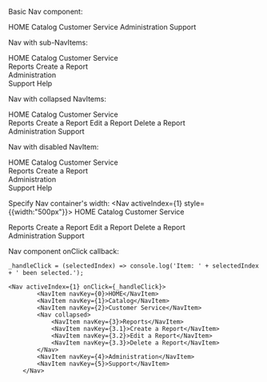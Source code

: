 Basic Nav component:
    <Nav activeIndex={0}>
        <NavItem navKey={0}>HOME</NavItem>
        <NavItem navKey={1}>Catalog</NavItem>
        <NavItem navKey={2}>Customer Service</NavItem>
        <NavItem navKey={3}>Administration</NavItem>
        <NavItem navKey={4}>Support</NavItem>
    </Nav>

Nav with sub-NavItems:
    <Nav activeIndex={0}>
        <NavItem navKey={0}>HOME</NavItem>
        <NavItem navKey={1}>Catalog</NavItem>
        <NavItem navKey={2}>Customer Service</NavItem>
        <Nav>
            <NavItem navKey={3}>Reports</NavItem>
            <NavItem navKey={3.1}>Create a Report</NavItem>
        </Nav>
        <NavItem navKey={4}>Administration</NavItem>
        <Nav>
            <NavItem navKey={5}>Support</NavItem>
            <NavItem navKey={5.1}>Help</NavItem>
        </Nav>
    </Nav>

Nav with collapsed NavItems:
    <Nav activeIndex={1}>
        <NavItem navKey={0}>HOME</NavItem>
        <NavItem navKey={1}>Catalog</NavItem>
        <NavItem navKey={2}>Customer Service</NavItem>
        <Nav collapsed>
            <NavItem navKey={3}>Reports</NavItem>
            <NavItem navKey={3.1}>Create a Report</NavItem>
            <NavItem navKey={3.2}>Edit a Report</NavItem>
            <NavItem navKey={3.3}>Delete a Report</NavItem>
        </Nav>
        <NavItem navKey={4}>Administration</NavItem>
        <NavItem navKey={5}>Support</NavItem>
    </Nav>

Nav with disabled NavItem:
    <Nav activeIndex={0}>
            <NavItem navKey={0}>HOME</NavItem>
            <NavItem navKey={1}>Catalog</NavItem>
            <NavItem navKey={2} disabled>Customer Service</NavItem>
            <Nav>
                <NavItem navKey={3}>Reports</NavItem>
                <NavItem navKey={3.1} disabled>Create a Report</NavItem>
            </Nav>
            <NavItem navKey={4}>Administration</NavItem>
            <Nav>
                <NavItem navKey={5} disabled>Support</NavItem>
                <NavItem navKey={5.1}>Help</NavItem>
            </Nav>
        </Nav>

Specify Nav container's width:
    <Nav activeIndex={1} style={{width:"500px"}}>
        <NavItem navKey={0}>HOME</NavItem>
        <NavItem navKey={1}>Catalog</NavItem>
        <NavItem navKey={2}>Customer Service</NavItem>
        <Nav collapsed>
            <NavItem navKey={3}>Reports</NavItem>
            <NavItem navKey={3.1}>Create a Report</NavItem>
            <NavItem navKey={3.2}>Edit a Report</NavItem>
            <NavItem navKey={3.3}>Delete a Report</NavItem>
        </Nav>
        <NavItem navKey={4}>Administration</NavItem>
        <NavItem navKey={5}>Support</NavItem>
    </Nav>

Nav component onClick callback:

    _handleClick = (selectedIndex) => console.log('Item: ' + selectedIndex + ' been selected.');

    <Nav activeIndex={1} onClick={_handleClick}>
            <NavItem navKey={0}>HOME</NavItem>
            <NavItem navKey={1}>Catalog</NavItem>
            <NavItem navKey={2}>Customer Service</NavItem>
            <Nav collapsed>
                <NavItem navKey={3}>Reports</NavItem>
                <NavItem navKey={3.1}>Create a Report</NavItem>
                <NavItem navKey={3.2}>Edit a Report</NavItem>
                <NavItem navKey={3.3}>Delete a Report</NavItem>
            </Nav>
            <NavItem navKey={4}>Administration</NavItem>
            <NavItem navKey={5}>Support</NavItem>
        </Nav>